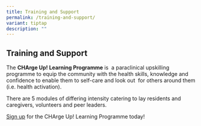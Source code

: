 ```yaml
---
title: Training and Support
permalink: /training-and-support/
variant: tiptap
description: ""
---
```

<h2>Training and Support</h2>
<p>The <strong>CHArge Up! Learning Programme</strong> is&nbsp; a paraclinical
upskilling programme to equip the community with the health skills, knowledge
and confidence to enable them to self-care and look out &nbsp;for others
around them (i.e. health activation).</p>
<p>There are 5 modules of differing intensity catering to lay residents and
caregivers, volunteers and peer leaders.</p>
<p><a href="https://for.sg/culp-interest" rel="noopener nofollow" target="_blank">Sign up</a> for
the CHArge Up! Learning Programme today!</p>